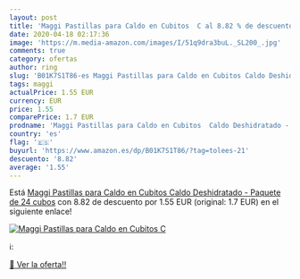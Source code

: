 ```yaml
---
layout: post
title: 'Maggi Pastillas para Caldo en Cubitos  C al 8.82 % de descuento'
date: 2020-04-18 02:17:36
image: 'https://m.media-amazon.com/images/I/51q9dra3buL._SL200_.jpg'
comments: true
category: ofertas
author: ring
slug: 'B01K7S1T86-es Maggi Pastillas para Caldo en Cubitos Caldo Deshidratado -...'
tags: maggi
actualPrice: 1.55 EUR
currency: EUR
price: 1.55
comparePrice: 1.7 EUR
prodname: 'Maggi Pastillas para Caldo en Cubitos  Caldo Deshidratado - Paquete de 24 cubos'
country: 'es'
flag: '🇪🇸'
buyurl: 'https://www.amazon.es/dp/B01K7S1T86/?tag=tolees-21'
descuento: '8.82'
average: '1.55'
---
```


Está [Maggi Pastillas para Caldo en Cubitos  Caldo Deshidratado - Paquete de 24 cubos](https://www.amazon.es/dp/B01K7S1T86/?tag=tolees-21) con 8.82 de descuento por 1.55 EUR (original: 1.7 EUR) en el siguiente enlace!

[![Maggi Pastillas para Caldo en Cubitos  C](https://m.media-amazon.com/images/I/51q9dra3buL._SL200_.jpg)](https://www.amazon.es/dp/B01K7S1T86/?tag=tolees-21)

ℹ️:


[🛒 Ver la oferta!!](https://www.amazon.es/dp/B01K7S1T86/?tag=tolees-21)
